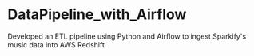 # DataPipeline_with_Airflow
Developed an ETL pipeline using Python and Airflow to ingest Sparkify's music data into AWS Redshift
